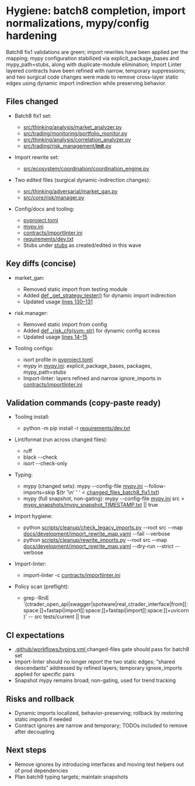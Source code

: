 # Hygiene: batch8 completion, import normalizations, mypy/config hardening

Batch8 fix1 validations are green; import rewrites have been applied per the mapping; mypy configuration stabilized via explicit_package_bases and mypy_path=stubs, along with duplicate-module elimination; Import Linter layered contracts have been refined with narrow, temporary suppressions; and two surgical code changes were made to remove cross-layer static edges using dynamic import indirection while preserving behavior.

## Files changed

- Batch8 fix1 set:
  - [src/thinking/analysis/market_analyzer.py](src/thinking/analysis/market_analyzer.py:1)
  - [src/trading/monitoring/portfolio_monitor.py](src/trading/monitoring/portfolio_monitor.py:1)
  - [src/thinking/analysis/correlation_analyzer.py](src/thinking/analysis/correlation_analyzer.py:1)
  - [src/trading/risk_management/__init__.py](src/trading/risk_management/__init__.py:1)

- Import rewrite set:
  - [src/ecosystem/coordination/coordination_engine.py](src/ecosystem/coordination/coordination_engine.py:1)

- Two edited files (surgical dynamic-indirection changes):
  - [src/thinking/adversarial/market_gan.py](src/thinking/adversarial/market_gan.py:1)
  - [src/core/risk/manager.py](src/core/risk/manager.py:1)

- Config/docs and tooling:
  - [pyproject.toml](pyproject.toml:1)
  - [mypy.ini](mypy.ini:1)
  - [contracts/importlinter.ini](contracts/importlinter.ini:1)
  - [requirements/dev.txt](requirements/dev.txt:1)
  - Stubs under [stubs](stubs/README.md:1) as created/edited in this wave

## Key diffs (concise)

- market_gan:
  - Removed static import from testing module
  - Added [def _get_strategy_tester()](src/thinking/adversarial/market_gan.py:34) for dynamic import indirection
  - Updated usage [lines 130–131](src/thinking/adversarial/market_gan.py:130)

- risk.manager:
  - Removed static import from config
  - Added [def _risk_cfg(sym: str)](src/core/risk/manager.py:8) for dynamic config access
  - Updated usage [lines 14–15](src/core/risk/manager.py:14)

- Tooling configs:
  - isort profile in [pyproject.toml](pyproject.toml:1)
  - mypy in [mypy.ini](mypy.ini:1): explicit_package_bases, packages, mypy_path=stubs
  - Import-linter: layers refined and narrow ignore_imports in [contracts/importlinter.ini](contracts/importlinter.ini:1)

## Validation commands (copy-paste ready)

- Tooling install:
  - python -m pip install -r [requirements/dev.txt](requirements/dev.txt:1)

- Lint/format (run across changed files):
  - ruff
  - black --check
  - isort --check-only

- Typing:
  - mypy (changed sets): mypy --config-file [mypy.ini](mypy.ini:1) --follow-imports=skip $(tr '\n' ' ' < [changed_files_batch8_fix1.txt](changed_files_batch8_fix1.txt:1))
  - mypy (full snapshot, non-gating): mypy --config-file [mypy.ini](mypy.ini:1) src > [mypy_snapshots/mypy_snapshot_TIMESTAMP.txt](mypy_snapshots/mypy_snapshot_TIMESTAMP.txt:1) || true

- Import hygiene:
  - python [scripts/cleanup/check_legacy_imports.py](scripts/cleanup/check_legacy_imports.py:1) --root src --map [docs/development/import_rewrite_map.yaml](docs/development/import_rewrite_map.yaml:1) --fail --verbose
  - python [scripts/cleanup/rewrite_imports.py](scripts/cleanup/rewrite_imports.py:1) --root src --map [docs/development/import_rewrite_map.yaml](docs/development/import_rewrite_map.yaml:1) --dry-run --strict --verbose

- Import-linter:
  - import-linter -c [contracts/importlinter.ini](contracts/importlinter.ini:1)

- Policy scan (preflight):
  - grep -RniE '(ctrader_open_api|swagger|spotware|real_ctrader_interface|from[[:space:]]+fastapi|import[[:space:]]+fastapi|import[[:space:]]+uvicorn)' -- src tests/current || true

## CI expectations

- [ .github/workflows/typing.yml ]([.github/workflows/typing.yml](.github/workflows/typing.yml:1)) changed-files gate should pass for batch8 set
- Import-linter should no longer report the two static edges; “shared descendants” addressed by refined layers; temporary ignore_imports applied for specific pairs
- Snapshot mypy remains broad; non-gating, used for trend tracking

## Risks and rollback

- Dynamic imports localized, behavior-preserving; rollback by restoring static imports if needed
- Contract ignores are narrow and temporary; TODOs included to remove after decoupling

## Next steps

- Remove ignores by introducing interfaces and moving test helpers out of prod dependencies
- Plan batch9 typing targets; maintain snapshots